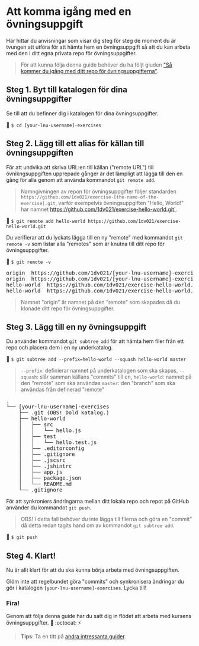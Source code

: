 # Att komma igång med en övningsuppgift

Här hittar du anvisningar som visar dig steg för steg de moment du är tvungen att utföra för att hämta hem en övningsuppgift så att du kan arbeta med den i ditt egna privata repo för övningsuppgifter.

> För att kunna följa denna guide behöver du ha följt giuden ["Så kommer du igång med ditt repo för övningsuppgifterna"](../sa-kommer-du-igang-med-ditt-repo-for-kursens-ovningsuppgifter). 

## Steg 1. Byt till katalogen för dina övningsuppgifter

Se till att du befinner dig i katalogen för dina övningsuppgifter. 

:triangular_flag_on_post: `$ cd [your-lnu-username]-exercises` 

## Steg 2. Lägg till ett alias för källan till övningsuppgiften

För att undvika att skriva URL:en till källan ("remote URL") till övnikngsuppgiften upprepade gånger är det lämpligt att lägga till den en gång för alla genom att använda kommandot `git remote add`.

> Namngivningen av repon för övningsuppgifter följer standarden `https://github.com/1dv021/exercise-[the-name-of-the-exercise].git`, varför exempelvis övningsuppgiften "Hello, World!" har namnet https://github.com/1dv021/exercise-hello-world.git`.

:triangular_flag_on_post: `$ git remote add hello-world https://github.com/1dv021/exercise-hello-world.git`

Du verifierar att du lyckats lägga till en ny "remote" med kommandot `git remote -v` som listar alla "remotes" som är knutna till ditt repo för övningsuppgifter.

:triangular_flag_on_post: `$ git remote -v`

<pre>
origin  https://github.com/1dv021/[your-lnu-username]-exercises.git (fetch)
origin  https://github.com/1dv021/[your-lnu-username]-exercises.git (push)
hello-world  https://github.com/1dv021/exercise-hello-world.git (fetch)
hello-world  https://github.com/1dv021/exercise-hello-world.git (push)
</pre>

> Namnet "origin" är namnet på den "remote" som skapades då du klonade ditt repo för övningsuppgifter.

## Steg 3. Lägg till en ny övningsuppgift

Du använder kommandot `git subtree add` för att hämta hem filer från ett repo och placera dem i en ny underkatalog.

:triangular_flag_on_post: `$ git subtree add --prefix=hello-world --squash hello-world master`

> `--prefix`: definierar namnet på underkatalogen som ska skapas,
> `--squash`: slår samman källans  "commits" till en,
> `hello-world`: namnet på den "remote" som ska användas
> `master`: den "branch" som ska användas från definerad "remote" 

<pre>
.
└── [your-lnu-username]-exercises
    ├── .git (OBS! Dold katalog.)
    ├── hello-world
    │   ├── src
    │   │   └── hello.js
    │   ├── test
    │   │   └── hello.test.js
    │   ├── .editorconfig
    │   ├── .gitignore
    │   ├── .jscsrc
    │   ├── .jshintrc
    │   ├── app.js
    │   ├── package.json
    │   └── README.md
    └── .gitignore
</pre>

För att synkroniers ändringarna mellan ditt lokala repo och repot på GitHub använder du kommandot `git push`.

>OBS! I detta fall behöver du inte lägga till filerna och göra en "commit" då detta redan tagits hand om av kommandot `git subtree add`.  

:triangular_flag_on_post: `$ git push` 

## Steg 4. Klart!

Nu är allt klart för att du ska kunna börja arbeta med övningsuppgiften.

Glöm inte att regelbundet göra "commits" och synkronisera ändringar du gör i katalogen `[your-lnu-username]-exercises`. Lycka till!

### Fira!

Genom att följa denna guide har du satt dig in flödet att arbeta med kursens övningsuppgifter. :tada: :octocat: :zap:

> __Tips__: Ta en titt på [andra intressanta guider](../).

 